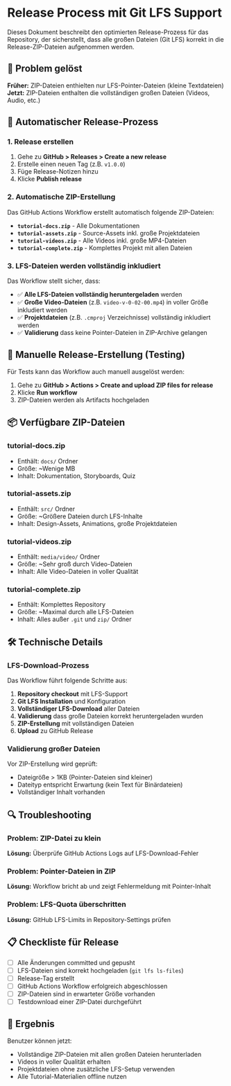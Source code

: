# Release Process mit Git LFS Support

Dieses Dokument beschreibt den optimierten Release-Prozess für das Repository, der sicherstellt, dass alle großen Dateien (Git LFS) korrekt in die Release-ZIP-Dateien aufgenommen werden.

## 🎯 Problem gelöst

**Früher:** ZIP-Dateien enthielten nur LFS-Pointer-Dateien (kleine Textdateien)
**Jetzt:** ZIP-Dateien enthalten die vollständigen großen Dateien (Videos, Audio, etc.)

## 🚀 Automatischer Release-Prozess

### 1. Release erstellen
1. Gehe zu **GitHub > Releases > Create a new release**
2. Erstelle einen neuen Tag (z.B. `v1.0.0`)
3. Füge Release-Notizen hinzu
4. Klicke **Publish release**

### 2. Automatische ZIP-Erstellung
Das GitHub Actions Workflow erstellt automatisch folgende ZIP-Dateien:

- **`tutorial-docs.zip`** - Alle Dokumentationen
- **`tutorial-assets.zip`** - Source-Assets inkl. große Projektdateien  
- **`tutorial-videos.zip`** - Alle Videos inkl. große MP4-Dateien
- **`tutorial-complete.zip`** - Komplettes Projekt mit allen Dateien

### 3. LFS-Dateien werden vollständig inkludiert

Das Workflow stellt sicher, dass:
- ✅ **Alle LFS-Dateien vollständig heruntergeladen** werden
- ✅ **Große Video-Dateien** (z.B. `video-v-0-02-00.mp4`) in voller Größe inkludiert werden
- ✅ **Projektdateien** (z.B. `.cmproj` Verzeichnisse) vollständig inkludiert werden
- ✅ **Validierung** dass keine Pointer-Dateien in ZIP-Archive gelangen

## 🔧 Manuelle Release-Erstellung (Testing)

Für Tests kann das Workflow auch manuell ausgelöst werden:

1. Gehe zu **GitHub > Actions > Create and upload ZIP files for release**
2. Klicke **Run workflow**
3. ZIP-Dateien werden als Artifacts hochgeladen

## 📦 Verfügbare ZIP-Dateien

### tutorial-docs.zip
- Enthält: `docs/` Ordner
- Größe: ~Wenige MB
- Inhalt: Dokumentation, Storyboards, Quiz

### tutorial-assets.zip  
- Enthält: `src/` Ordner
- Größe: ~Größere Dateien durch LFS-Inhalte
- Inhalt: Design-Assets, Animations, große Projektdateien

### tutorial-videos.zip
- Enthält: `media/video/` Ordner  
- Größe: ~Sehr groß durch Video-Dateien
- Inhalt: Alle Video-Dateien in voller Qualität

### tutorial-complete.zip
- Enthält: Komplettes Repository
- Größe: ~Maximal durch alle LFS-Dateien
- Inhalt: Alles außer `.git` und `zip/` Ordner

## 🛠 Technische Details

### LFS-Download-Prozess
Das Workflow führt folgende Schritte aus:

1. **Repository checkout** mit LFS-Support
2. **Git LFS Installation** und Konfiguration  
3. **Vollständiger LFS-Download** aller Dateien
4. **Validierung** dass große Dateien korrekt heruntergeladen wurden
5. **ZIP-Erstellung** mit vollständigen Dateien
6. **Upload** zu GitHub Release

### Validierung großer Dateien
Vor ZIP-Erstellung wird geprüft:
- Dateigröße > 1KB (Pointer-Dateien sind kleiner)
- Dateityp entspricht Erwartung (kein Text für Binärdateien)
- Vollständiger Inhalt vorhanden

## 🔍 Troubleshooting

### Problem: ZIP-Datei zu klein
**Lösung:** Überprüfe GitHub Actions Logs auf LFS-Download-Fehler

### Problem: Pointer-Dateien in ZIP
**Lösung:** Workflow bricht ab und zeigt Fehlermeldung mit Pointer-Inhalt

### Problem: LFS-Quota überschritten
**Lösung:** GitHub LFS-Limits in Repository-Settings prüfen

## 📋 Checkliste für Release

- [ ] Alle Änderungen committed und gepusht
- [ ] LFS-Dateien sind korrekt hochgeladen (`git lfs ls-files`)
- [ ] Release-Tag erstellt
- [ ] GitHub Actions Workflow erfolgreich abgeschlossen
- [ ] ZIP-Dateien sind in erwarteter Größe vorhanden
- [ ] Testdownload einer ZIP-Datei durchgeführt

## 🎉 Ergebnis

Benutzer können jetzt:
- Vollständige ZIP-Dateien mit allen großen Dateien herunterladen
- Videos in voller Qualität erhalten  
- Projektdateien ohne zusätzliche LFS-Setup verwenden
- Alle Tutorial-Materialien offline nutzen
